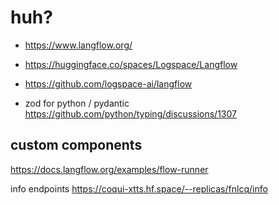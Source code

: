# huh?

- https://www.langflow.org/
- https://huggingface.co/spaces/Logspace/Langflow
- https://github.com/logspace-ai/langflow

- zod for python / pydantic https://github.com/python/typing/discussions/1307

## custom components

https://docs.langflow.org/examples/flow-runner

info endpoints https://coqui-xtts.hf.space/--replicas/fnlcq/info